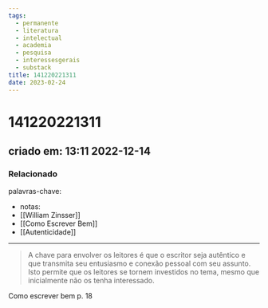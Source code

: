 ```yaml
---
tags:
  - permanente
  - literatura
  - intelectual
  - academia
  - pesquisa
  - interessesgerais
  - substack
title: 141220221311
date: 2023-02-24
---
```

# 141220221311
## criado em: 13:11 2022-12-14

### Relacionado
palavras-chave:
- notas: 
- [[William Zinsser]]
- [[Como Escrever Bem]]
- [[Autenticidade]]
---
>A chave para envolver os leitores é que o escritor seja autêntico e que transmita seu entusiasmo e conexão pessoal com seu assunto. Isto permite que os leitores se tornem investidos no tema, mesmo que inicialmente não os tenha interessado.

Como escrever bem p. 18